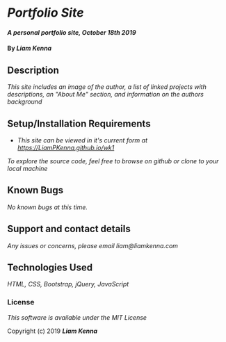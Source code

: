 # _Portfolio Site_

#### _A personal portfolio site, October 18th 2019_

#### By _**Liam Kenna**_

## Description

_This site includes an image of the author, a list of linked projects with descriptions, an "About Me" section, and information on the authors background_

## Setup/Installation Requirements

* _This site can be viewed in it's current form at https://LiamPKenna.github.io/wk1_

_To explore the source code, feel free to browse on github or clone to your local machine_

## Known Bugs

_No known bugs at this time._

## Support and contact details

_Any issues or concerns, please email liam@liamkenna.com_

## Technologies Used

_HTML, CSS, Bootstrap, jQuery, JavaScript_

### License

*This software is available under the MIT License*

Copyright (c) 2019 **_Liam Kenna_**
